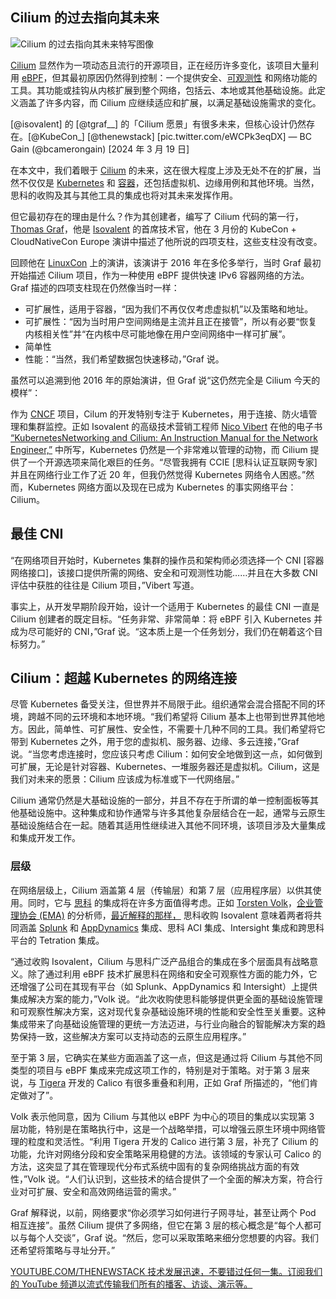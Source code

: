 ## Cilium 的过去指向其未来

![Cilium 的过去指向其未来特写图像](https://cdn.thenewstack.io/media/2024/05/c2fe16a1-hadija-9cgmkmzyhh0-unsplash-1-1024x576.jpg)

[Cilium](https://thenewstack.io/cisco-gets-cilium-what-it-means-for-developers/) 显然作为一项动态且流行的开源项目，正在经历许多变化，该项目大量利用 [eBPF](https://thenewstack.io/what-is-ebpf/)，但其最初原因仍然得到控制：一个提供安全、[可观测性](https://thenewstack.io/observability/) 和网络功能的工具。其功能或挂钩从内核扩展到整个网络，包括云、本地或其他基础设施。此定义涵盖了许多内容，而 Cilium 应继续适应和扩展，以满足基础设施需求的变化。

[@isovalent] 的 [@tgraf__] 的「Cilium 愿景」有很多未来，但核心设计仍然存在。[@KubeCon_] [@thenewstack] [pic.twitter.com/eWCPk3eqDX]
— BC Gain (@bcamerongain)
[2024 年 3 月 19 日]

在本文中，我们着眼于
[Cilium](https://cilium.io/) 的未来，这在很大程度上涉及无处不在的扩展，当然不仅仅是 [Kubernetes](https://thenewstack.io/kubernetes/) 和 [容器](https://thenewstack.io/containers/)，还包括虚拟机、边缘用例和其他环境。当然，思科的收购及其与其他工具的集成也将对其未来发挥作用。

但它最初存在的理由是什么？作为其创建者，编写了 Cilium 代码的第一行，
[Thomas Graf](https://www.linkedin.com/in/thomas-graf-73104547/?originalSubdomain=ch)，他是 [Isovalent](https://thenewstack.io/isovalent-open-sources-tetragon-ebpf-based-observability-platform/) 的首席技术官，他在 3 月份的 KubeCon + CloudNativeCon Europe 演讲中描述了他所说的四项支柱，这些支柱没有改变。

回顾他在
[LinuxCon](https://events.linuxfoundation.org/archive/2022/open-source-summit-north-america/about/linuxcon/) 上的演讲，该演讲于 2016 年在多伦多举行，当时 Graf 最初开始描述 Cilium 项目，作为一种使用 eBPF 提供快速 IPv6 容器网络的方法。Graf 描述的四项支柱现在仍然像当时一样：

- 可扩展性，适用于容器，“因为我们不再仅仅考虑虚拟机”以及策略和地址。
- 可扩展性：“因为当时用户空间网络是主流并且正在接管”，所以有必要“恢复内核相关性”并“在内核中尽可能地像在用户空间网络中一样可扩展”。
- 简单性
- 性能：“当然，我们希望数据包快速移动，”Graf 说。

虽然可以追溯到他 2016 年的原始演讲，但 Graf 说“这仍然完全是 Cilium 今天的模样”：

作为
[CNCF](https://cncf.io/?utm_content=inline+mention) 项目，Cilum 的开发特别专注于 Kubernetes，用于连接、防火墙管理和集群监控。正如 Isovalent 的高级技术营销工程师 [Nico Vibert](https://uk.linkedin.com/in/nicolasvibert) 在他的电子书 [“KubernetesNetworking and Cilium: An Instruction Manual for the Network Engineer,”](https://isovalent.com/books/kubernetes-networking-and-cilium/) 中所写，Kubernetes 仍然是一个非常难以管理的动物，而 Cilium 提供了一个开源选项来简化艰巨的任务。“尽管我拥有 CCIE [思科认证互联网专家] 并且在网络行业工作了近 20 年，但我仍然觉得 Kubernetes 网络令人困惑。”然而，Kubernetes 网络方面以及现在已成为 Kubernetes 的事实网络平台：Cilium。

## 最佳 CNI

“在网络项目开始时，Kubernetes 集群的操作员和架构师必须选择一个 CNI [容器网络接口]，该接口提供所需的网络、安全和可观测性功能……并且在大多数 CNI 评估中获胜的往往是 Cilium 项目，”Vibert 写道。

事实上，从开发早期阶段开始，设计一个适用于 Kubernetes 的最佳 CNI 一直是 Cilium 创建者的既定目标。“任务非常、非常简单：将 eBPF 引入 Kubernetes 并成为尽可能好的 CNI，”Graf 说。“这本质上是一个任务划分，我们仍在朝着这个目标努力。”
## Cilium：超越 Kubernetes 的网络连接

尽管 Kubernetes 备受关注，但世界并不局限于此。组织通常会混合搭配不同的环境，跨越不同的云环境和本地环境。“我们希望将 Cilium 基本上也带到世界其他地方。因此，简单性、可扩展性、安全性，不需要十几种不同的工具。我们希望将它带到 Kubernetes 之外，用于您的虚拟机、服务器、边缘、多云连接，”Graf 说。“当您考虑连接时，您应该只考虑 Cilium：如何安全地做到这一点，如何做到可扩展，无论是针对容器、Kubernetes、一堆服务器还是虚拟机。Cilium，这是我们对未来的愿景：Cilium 应该成为标准或下一代网络层。”

Cilium 通常仍然是大基础设施的一部分，并且不存在于所谓的单一控制面板等其他基础设施中。这种集成和协作通常与许多其他复杂层结合在一起，通常与云原生基础设施结合在一起。随着其适用性继续进入其他不同环境，该项目涉及大量集成和集成开发工作。

### 层级

在网络层级上，Cilium 涵盖第 4 层（传输层）和第 7 层（应用程序层）以供其使用。同时，它与 [思科](http://cisco.com/?utm_content=inline+mention) 的集成将在许多方面值得考虑。正如 [Torsten Volk](https://www.linkedin.com/in/torstenvolk)，[企业管理协会 (EMA)](https://www.enterprisemanagement.com/) 的分析师，[最近解释的那样，](https://thenewstack.io/cisco-gets-cilium-what-it-means-for-developers/) 思科收购 Isovalent 意味着两者将共同涵盖 [Splunk](https://thenewstack.io/splunk-opentelemetry-and-the-future-of-observability/) 和 [AppDynamics](https://thenewstack.io/appdynamics-why-todays-developers-are-in-a-good-place/) 集成、思科 ACI 集成、Intersight 集成和跨思科平台的 Tetration 集成。

“通过收购 Isovalent，Cilium 与思科广泛产品组合的集成在多个层面具有战略意义。除了通过利用 eBPF 技术扩展思科在网络和安全可观察性方面的能力外，它还增强了公司在其现有平台（如 Splunk、AppDynamics 和 Intersight）上提供集成解决方案的能力，”Volk 说。“此次收购使思科能够提供更全面的基础设施管理和可观察性解决方案，这对现代复杂基础设施环境的性能和安全性至关重要。这种集成带来了向基础设施管理的更统一方法迈进，与行业向融合的智能解决方案的趋势保持一致，这些解决方案可以支持动态的云原生应用程序。”

至于第 3 层，它确实在某些方面涵盖了这一点，但这是通过将 Cilium 与其他不同类型的项目与 eBPF 集成来完成这项工作的，特别是对于策略。对于第 3 层来说，与 [Tigera](https://www.tigera.io/) 开发的 Calico 有很多重叠和利用，正如 Graf 所描述的，“他们肯定做对了”。

Volk 表示他同意，因为 Cilium 与其他以 eBPF 为中心的项目的集成以实现第 3 层功能，特别是在策略执行中，这是一个战略举措，可以增强云原生环境中网络管理的粒度和灵活性。“利用 Tigera 开发的 Calico 进行第 3 层，补充了 Cilium 的功能，允许对网络分段和安全策略采用稳健的方法。该领域的专家认可 Calico 的方法，这突显了其在管理现代分布式系统中固有的复杂网络挑战方面的有效性，”Volk 说。“人们认识到，这些技术的结合提供了一个全面的解决方案，符合行业对可扩展、安全和高效网络运营的需求。”

Graf 解释说，以前，网络要求“你必须学习如何进行子网寻址，甚至让两个 Pod 相互连接”。虽然 Cilium 提供了多网络，但它在第 3 层的核心概念是“每个人都可以与每个人交谈”，Graf 说。“然后，您可以采取策略来细分您想要的内容。我们还希望将策略与寻址分开。”

[
YOUTUBE.COM/THENEWSTACK
技术发展迅速，不要错过任何一集。订阅我们的 YouTube
频道以流式传输我们所有的播客、访谈、演示等。
](https://youtube.com/thenewstack?sub_confirmation=1)